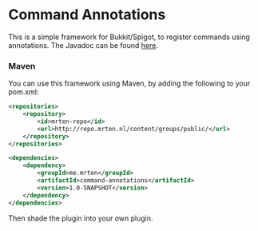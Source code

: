 # Command Annotations
This is a simple framework for Bukkit/Spigot, to register commands using annotations. The Javadoc can be found [here](http://docs.mrten.nl/command-annotations/).

### Maven
You can use this framework using Maven, by adding the following to your pom.xml:
```XML
<repositories>
    <repository>
        <id>mrten-repo</id>
        <url>http://repo.mrten.nl/content/groups/public/</url>
    </repository>
</repositories>

<dependencies>
    <dependency>
        <groupId>me.mrten</groupId>
        <artifactId>command-annotations</artifactId>
        <version>1.0-SNAPSHOT</version>
    </dependency>
</dependencies>
```
Then shade the plugin into your own plugin.